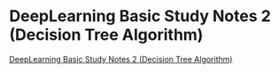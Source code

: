 # DeepLearning Basic Study Notes 2 (Decision Tree Algorithm)
[DeepLearning Basic Study Notes 2 (Decision Tree Algorithm)](https://aiwithcloud.com/2022/09/15/deeplearning_basic_study_notes_2_decision_tree_algorithm/)
